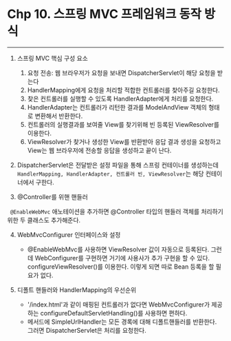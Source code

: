 # Chp 10. 스프링 MVC 프레임워크 동작 방식

---

1. 스프링 MVC 핵심 구성 요소
    1. 요청 전송: 웹 브라우저가 요청을 보내면 DispatcherServlet이 해당 요청을 받는다
    2. HandlerMapping에게 요청을 처리할 적합한 컨트롤러를 찾아주길 요청한다.
    3. 찾은 컨트롤러를 실행할 수 있도록 HandlerAdapter에게 처리를 요청한다.
    4. HandlerAdapter는 컨트롤러가 리턴한 결과를 ModelAndView 객체의 형태로 변환해서 반환한다.
    5. 컨트롤러의 실행결과를 보여줄 View를 찾기위해 빈 등록된 ViewResolver를 이용한다.
    6. ViewResolver가 찾거나 생성한 View를 반환받아 응답 결과 생성을 요청하고 View는 웹 브라우저에 전송할 응답을 생성하고 끝이 난다.


2. DispatcherServlet은 전달받은 설정 파일을 통해 스프링 컨테이너를 생성하는데<br>
   ```HandlerMapping, HandlerAdapter, 컨트롤러 빈, ViewResolver```는 해당 컨테이너에서 구한다.


3. @Controller를 위핸 핸들러

``` @EnableWebMvc``` 애노테이션을 추가하면 @Controller 타입의 핸들러 객체를 처리하기 위한 두 클래스도 추가해준다.

4. WebMvcConfigurer 인터페이스와 설정
    - @EnableWebMvc를 사용하면 ViewResolver 값이 자동으로 등록된다. 그런데 WebConfigurer를 구현하면 거기에 사용사가 추가 구현을 할 수 있다.
      configureViewResolver()를 이용한다. 이렇게 되면 따로 Bean 등록을 할 필요가 없다.


5. 디폴트 핸들러와 HandlerMapping의 우선순위
    - '/index.html'과 같이 매핑된 컨트롤러가 없다면 WebMvcConfigurer가 제공하는 configureDefaultServletHandling()를 사용하면 편하다.<br>
    - 메서드에 SimpleUrlHandler는 모든 경록에 대해 디폴트핸들러를 반환한다. 그러면 DispatcherServlet은 처리를 요청한다.
